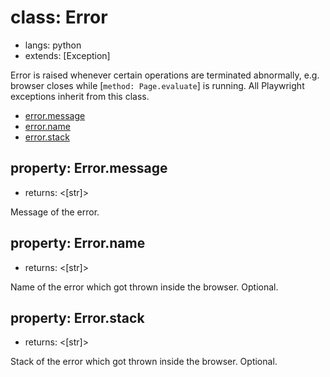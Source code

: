 # class: Error
* langs: python
* extends: [Exception]

Error is raised whenever certain operations are terminated abnormally, e.g.
browser closes while [`method: Page.evaluate`] is running. All Playwright exceptions
inherit from this class.

- [error.message](./api/class-error.md#errormessage)
- [error.name](./api/class-error.md#errorname)
- [error.stack](./api/class-error.md#errorstack)

## property: Error.message
- returns: <[str]>

Message of the error.

## property: Error.name
- returns: <[str]>

Name of the error which got thrown inside the browser. Optional.

## property: Error.stack
- returns: <[str]>

Stack of the error which got thrown inside the browser. Optional.
